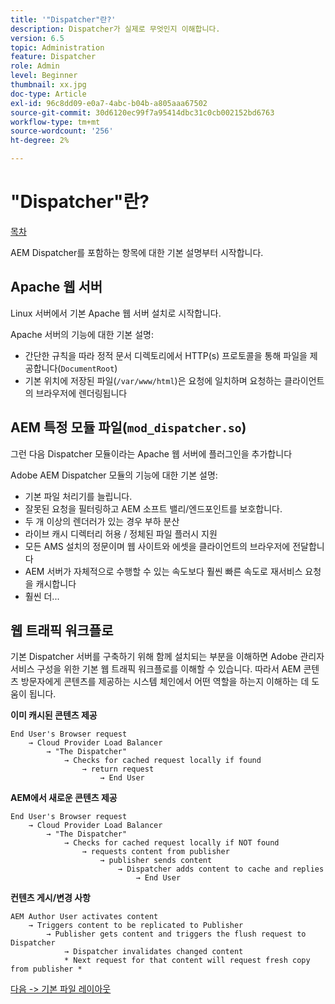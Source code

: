```yaml
---
title: '"Dispatcher"란?'
description: Dispatcher가 실제로 무엇인지 이해합니다.
version: 6.5
topic: Administration
feature: Dispatcher
role: Admin
level: Beginner
thumbnail: xx.jpg
doc-type: Article
exl-id: 96c8dd09-e0a7-4abc-b04b-a805aaa67502
source-git-commit: 30d6120ec99f7a95414dbc31c0cb002152bd6763
workflow-type: tm+mt
source-wordcount: '256'
ht-degree: 2%

---
```


# &quot;Dispatcher&quot;란?

[목차](./overview.md)

AEM Dispatcher를 포함하는 항목에 대한 기본 설명부터 시작합니다.

## Apache 웹 서버

Linux 서버에서 기본 Apache 웹 서버 설치로 시작합니다.

Apache 서버의 기능에 대한 기본 설명:

- 간단한 규칙을 따라 정적 문서 디렉토리에서 HTTP(s) 프로토콜을 통해 파일을 제공합니다(`DocumentRoot`)
- 기본 위치에 저장된 파일(`/var/www/html`)은 요청에 일치하며 요청하는 클라이언트의 브라우저에 렌더링됩니다




## AEM 특정 모듈 파일(`mod_dispatcher.so`)

그런 다음 Dispatcher 모듈이라는 Apache 웹 서버에 플러그인을 추가합니다

Adobe AEM Dispatcher 모듈의 기능에 대한 기본 설명:

- 기본 파일 처리기를 늘립니다.
- 잘못된 요청을 필터링하고 AEM 소프트 밸리/엔드포인트를 보호합니다.
- 두 개 이상의 렌더러가 있는 경우 부하 분산
- 라이브 캐시 디렉터리 허용 / 정체된 파일 플러시 지원
- 모든 AMS 설치의 정문이며 웹 사이트와 에셋을 클라이언트의 브라우저에 전달합니다
- AEM 서버가 자체적으로 수행할 수 있는 속도보다 훨씬 빠른 속도로 재서비스 요청을 캐시합니다
- 훨씬 더...

## 웹 트래픽 워크플로

기본 Dispatcher 서버를 구축하기 위해 함께 설치되는 부분을 이해하면 Adobe 관리자 서비스 구성을 위한 기본 웹 트래픽 워크플로를 이해할 수 있습니다.
따라서 AEM 콘텐츠 방문자에게 콘텐츠를 제공하는 시스템 체인에서 어떤 역할을 하는지 이해하는 데 도움이 됩니다.

<b>이미 캐시된 콘텐츠 제공</b>

```
End User's Browser request 
    → Cloud Provider Load Balancer 
        → "The Dispatcher" 
            → Checks for cached request locally if found 
                → return request 
                    → End User
```

<b>AEM에서 새로운 콘텐츠 제공</b>

```
End User's Browser request 
    → Cloud Provider Load Balancer 
        → "The Dispatcher" 
            → Checks for cached request locally if NOT found 
                → requests content from publisher 
                    → publisher sends content 
                        → Dispatcher adds content to cache and replies 
                            → End User
```

<b>컨텐츠 게시/변경 사항</b>

```
AEM Author User activates content 
    → Triggers content to be replicated to Publisher 
        → Publisher gets content and triggers the flush request to Dispatcher 
            → Dispatcher invalidates changed content 
            * Next request for that content will request fresh copy from publisher *
```

[다음 -> 기본 파일 레이아웃](./basic-file-layout.md)
